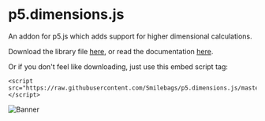 
# p5.dimensions.js
An addon for p5.js which adds support for higher dimensional calculations.

Download the library file [here](https://github.com/Smilebags/p5.dimensions.js/blob/master/libraries/p5.dimensions.js), or read the documentation [here](https://smilebags.github.io/p5.dimensions.js/). 

Or if you don't feel like downloading, just use this embed script tag:
```
<script src="https://raw.githubusercontent.com/Smilebags/p5.dimensions.js/master/libraries/p5.dimensions.js"></script>
```

![Banner](https://cloud.githubusercontent.com/assets/16921177/22859727/b2be42dc-f0b4-11e6-9a3c-f3713054a3ea.jpg "Banner")
